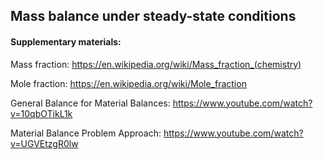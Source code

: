 ## Mass balance under steady-state conditions

#### Supplementary materials:

Mass fraction: https://en.wikipedia.org/wiki/Mass_fraction_(chemistry)

Mole fraction: https://en.wikipedia.org/wiki/Mole_fraction

General Balance for Material Balances: https://www.youtube.com/watch?v=10qbOTikL1k

Material Balance Problem Approach: https://www.youtube.com/watch?v=UGVEtzgR0lw
